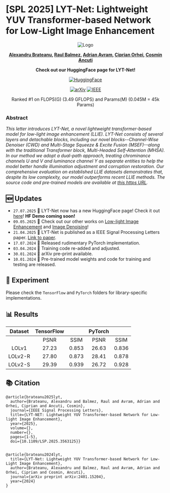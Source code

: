 # [SPL 2025] LYT-Net: Lightweight YUV Transformer-based Network for Low-Light Image Enhancement

<div align="center">

![Logo](./figs/Logo.png)

**[Alexandru Brateanu](https://scholar.google.com/citations?user=ru0meGgAAAAJ&hl=en), [Raul Balmez](https://scholar.google.com/citations?user=vPC7raQAAAAJ&hl=en), [Adrian Avram](https://scholar.google.com/citations?user=Wk3IxkEAAAAJ&hl=en), [Ciprian Orhei](https://scholar.google.com/citations?user=DZHdq3wAAAAJ&hl=en), [Cosmin Ancuti](https://scholar.google.com/citations?user=zVTgt8IAAAAJ&hl=en)**


**Check out our HuggingFace page for LYT-Net!**

[![HuggingFace](https://img.shields.io/badge/HuggingFace-Model-179bd3)](https://huggingface.co/albrateanu/LYT-Net)

[![arXiv](https://img.shields.io/badge/arxiv-paper-179bd3)](https://arxiv.org/abs/2401.15204)
[![IEEE](https://img.shields.io/badge/IEEE-paper-blue)](https://ieeexplore.ieee.org/abstract/document/10972228)
	
<!---[![PWC](https://img.shields.io/endpoint.svg?url=https://paperswithcode.com/badge/lyt-net-lightweight-yuv-transformer-based/low-light-image-enhancement-on-lol)](https://paperswithcode.com/sota/low-light-image-enhancement-on-lol?p=lyt-net-lightweight-yuv-transformer-based)
	
[![PWC](https://img.shields.io/endpoint.svg?url=https://paperswithcode.com/badge/lyt-net-lightweight-yuv-transformer-based/low-light-image-enhancement-on-lolv2)](https://paperswithcode.com/sota/low-light-image-enhancement-on-lolv2?p=lyt-net-lightweight-yuv-transformer-based)

[![PWC](https://img.shields.io/endpoint.svg?url=https://paperswithcode.com/badge/lyt-net-lightweight-yuv-transformer-based/low-light-image-enhancement-on-lolv2-1)](https://paperswithcode.com/sota/low-light-image-enhancement-on-lolv2-1?p=lyt-net-lightweight-yuv-transformer-based) -->



Ranked #1 on FLOPS(G) (3.49 GFLOPS) and Params(M) (0.045M = 45k Params)
</div>

### Abstract

*This letter introduces LYT-Net, a novel lightweight transformer-based model for low-light image enhancement (LLIE). LYT-Net consists of several layers and detachable blocks, including our novel blocks--Channel-Wise Denoiser (CWD) and Multi-Stage Squeeze & Excite Fusion (MSEF)--along with the traditional Transformer block, Multi-Headed Self-Attention (MHSA). In our method we adopt a dual-path approach, treating chrominance channels U and V and luminance channel Y as separate entities to help the model better handle illumination adjustment and corruption restoration. Our comprehensive evaluation on established LLIE datasets demonstrates that, despite its low complexity, our model outperforms recent LLIE methods. The source code and pre-trained models are available at [this https URL](https://github.com/albrateanu/LYT-Net).*


## 🆕 Updates
- `27.07.2025` 🤗 LYT-Net now has a new HuggingFace page! Check it out [here](https://huggingface.co/albrateanu/LYT-Net)! **HF Demo coming soon!** 
- `09.05.2025` 📢 Check out our other works on [Low-light Image Enhancement](https://github.com/albrateanu/KANT) and [Image Denoising](https://github.com/albrateanu/AKDT)!
- `21.04.2025` 📝 LYT-Net is published as a IEEE Signal Processing Letters paper. [Link to paper](https://ieeexplore.ieee.org/abstract/document/10972228).
- `17.07.2024` 🧪 Released rudimentary PyTorch implementation.
- `03.04.2024` 🔧 Training code re-added and adjusted.
- `30.01.2024` 📄 arXiv pre-print available.
- `10.01.2024` 🚀 Pre-trained model weights and code for training and testing are released.

## 🧪 Experiment
Please check the ```TensorFlow``` and ```PyTorch``` folders for library-specific implementations.

## 📊 Results

| Dataset  | TensorFlow |           | PyTorch |           |
|:--------:|:----------:|:---------:|:-------:|:---------:|
|          | PSNR       | SSIM      | PSNR    | SSIM      |
|  LOLv1   |  27.23     |  0.853    | 26.63   |  0.836    |
| LOLv2-R  |  27.80     |  0.873    | 28.41   |  0.878    |
| LOLv2-S  |  29.39     |  0.939    | 26.72   |  0.928    |


## 📚 Citation
```
@article{brateanu2025lyt,
  author={Brateanu, Alexandru and Balmez, Raul and Avram, Adrian and Orhei, Ciprian and Ancuti, Cosmin},
  journal={IEEE Signal Processing Letters}, 
  title={LYT-NET: Lightweight YUV Transformer-based Network for Low-light Image Enhancement}, 
  year={2025},
  volume={},
  number={},
  pages={1-5},
  doi={10.1109/LSP.2025.3563125}}


@article{brateanu2024lyt,
  title={LYT-Net: Lightweight YUV Transformer-based Network for Low-Light Image Enhancement},
  author={Brateanu, Alexandru and Balmez, Raul and Avram, Adrian and Orhei, Ciprian and Cosmin, Ancuti},
  journal={arXiv preprint arXiv:2401.15204},
  year={2024}
}
```
